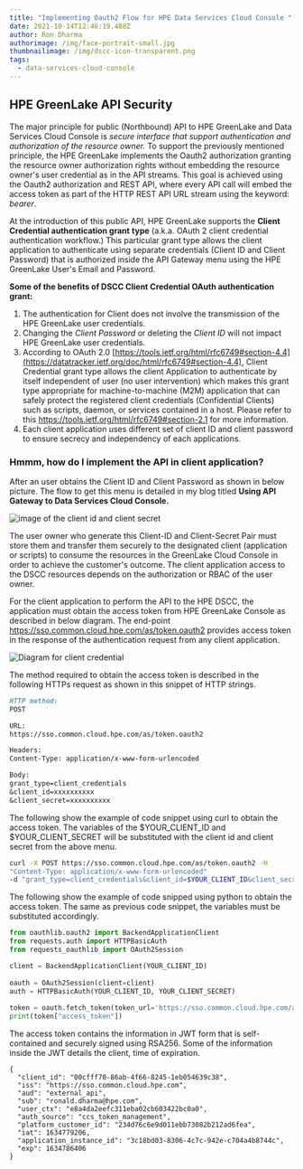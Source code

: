 ```yaml
---
title: "Implementing Oauth2 Flow for HPE Data Services Cloud Console "
date: 2021-10-14T12:46:19.488Z
author: Ron Dharma
authorimage: /img/face-portrait-small.jpg
thumbnailimage: /img/dscc-icon-transparent.png
tags:
  - data-services-cloud-console
---
```

## HPE GreenLake API Security

The major principle for public (Northbound) API to HPE GreenLake and Data Services Cloud Console is *secure interface that support authentication and authorization of the resource owner.* To support the previously mentioned principle, the HPE GreenLake implements the Oauth2 authorization granting the resource owner authorization rights without embedding the resource owner's user credential as in the API streams. This goal is achieved using the Oauth2 authorization and REST API, where every API call will embed the access token as part of the HTTP REST API URL stream using the keyword: *bearer*.

At the introduction of this public API, HPE GreenLake supports the **Client Credential authentication grant** **type** (a.k.a. OAuth 2 client credential authentication workflow.) This particular grant type allows the client application to authenticate using separate credentials (Client ID and Client Password) that is authorized inside the API Gateway menu using the HPE GreenLake User's Email and Password.

**Some of the benefits of DSCC Client Credential OAuth authentication grant:**

1. The authentication for Client does not involve the transmission of the HPE GreenLake user credentials.
2. Changing the *Client Password* or deleting the *Client ID* will not impact HPE GreenLake user credentials.
3. According to OAuth 2.0 [https://tools.ietf.org/html/rfc6749#section-4.4](https://datatracker.ietf.org/doc/html/rfc6749#section-4.4), Client Credential grant type allows the client Application to authenticate by itself independent of user (no user intervention) which makes this grant type appropriate for machine-to-machine (M2M) application that can safely protect the registered client credentials (Confidential Clients) such as scripts, daemon, or services contained in a host. Please refer to this [](https://tools.ietf.org/html/rfc6749#section-2.1)<https://tools.ietf.org/html/rfc6749#section-2.1> for more information.
4. Each client application uses different set of client ID and client password to ensure secrecy and independency of each applications.

### Hmmm, how do I implement the API in client application?

After an user obtains the Client ID and Client Password as shown in below picture. The flow to get this menu is detailed in my blog titled **Using API Gateway to Data Services Cloud Console.**

![image of the client id and client secret](/img/credentials-created-client.png "Client Credentials")

The user owner who generate this Client-ID and Client-Secret Pair must store them and transfer them securely to the designated client (application or scripts) to consume the resources in the GreenLake Cloud Console in order to achieve the customer's outcome. The client application access to the DSCC resources depends on the authorization or RBAC of the user owner.

For the client application to perform the API to the HPE DSCC, the application must obtain the access token from HPE GreenLake Console as described in below diagram. The end-point https://sso.common.cloud.hpe.com/as/token.oauth2 provides access token in the response of the authentication request from any client application.

![Diagram for client credential ](/img/client-credential-access-token.png "Client Credential")

The method required to obtain the access token is described in the following HTTPs request as shown in this snippet of HTTP strings. 

```md
HTTP method: 
POST

URL: 
https://sso.common.cloud.hpe.com/as/token.oauth2 

Headers:
Content-Type: application/x-www-form-urlencoded

Body:
grant_type=client_credentials
&client_id=xxxxxxxxxx
&client_secret=xxxxxxxxxx
```

The following show the example of code snippet using curl to obtain the access token. The variables of the $YOUR_CLIENT_ID and $YOUR_CLIENT_SECRET will be substituted with the client id and client secret from the above menu.

```bash
curl -X POST https://sso.common.cloud.hpe.com/as/token.oauth2 -H         
"Content-Type: application/x-www-form-urlencoded"         
-d "grant_type=client_credentials&client_id=$YOUR_CLIENT_ID&client_secret=$YOUR_CLIENT_SECRET"
```

The following show the example of code snipped using python to obtain the access token. The same as previous code snippet, the variables must be substituted accordingly.

```py
from oauthlib.oauth2 import BackendApplicationClient       
from requests.auth import HTTPBasicAuth       
from requests_oauthlib import OAuth2Session       

client = BackendApplicationClient(YOUR_CLIENT_ID)       
     
oauth = OAuth2Session(client=client)       
auth = HTTPBasicAuth(YOUR_CLIENT_ID, YOUR_CLIENT_SECRET)       
      
token = oauth.fetch_token(token_url='https://sso.common.cloud.hpe.com/as/token.oauth2', auth=auth)       
print(token["access_token"])
```

The access token contains the information in JWT form that is self-contained and securely signed using RSA256. Some of the information inside the JWT details the client, time of expiration.

```jwt
{
  "client_id": "00cfff70-86ab-4f66-8245-1eb054639c38",
  "iss": "https://sso.common.cloud.hpe.com",
  "aud": "external_api",
  "sub": "ronald.dharma@hpe.com",
  "user_ctx": "e8a4da2eefc311eba02cb603422bc0a0",
  "auth_source": "ccs_token_management",
  "platform_customer_id": "234d76c6e9d011ebb73082b212ad6fea",
  "iat": 1634779206,
  "application_instance_id": "3c18bd03-8306-4c7c-942e-c704a4b8744c",
  "exp": 1634786406
}
```